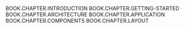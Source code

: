 BOOK.CHAPTER.INTRODUCTION BOOK.CHAPTER.GETTING-STARTED
BOOK.CHAPTER.ARCHITECTURE BOOK.CHAPTER.APPLICATION
BOOK.CHAPTER.COMPONENTS BOOK.CHAPTER.LAYOUT
